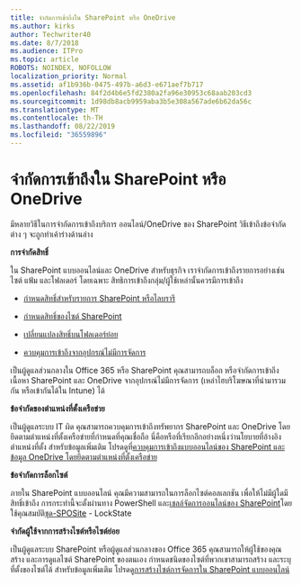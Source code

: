 ```yaml
---
title: จำกัดการเข้าถึงใน SharePoint หรือ OneDrive
ms.author: kirks
author: Techwriter40
ms.date: 8/7/2018
ms.audience: ITPro
ms.topic: article
ROBOTS: NOINDEX, NOFOLLOW
localization_priority: Normal
ms.assetid: af1b936b-0475-497b-a6d3-e671aef7b717
ms.openlocfilehash: 84f2d4b6e5fd2380a2fa96e30953c68aab203cd3
ms.sourcegitcommit: 1d98db8acb9959aba3b5e308a567ade6b62da56c
ms.translationtype: MT
ms.contentlocale: th-TH
ms.lasthandoff: 08/22/2019
ms.locfileid: "36559896"
---
```

# <a name="restrict-access-in-sharepoint-or-onedrive"></a>จำกัดการเข้าถึงใน SharePoint หรือ OneDrive

มีหลายวิธีในการจำกัดการเข้าถึงบริการ ออนไลน์/OneDrive ของ SharePoint วิธีเข้าถึงข้อจำกัดต่าง ๆ จะถูกทำเค้าร่างด้านล่าง 

**การจำกัดสิทธิ์**

ใน SharePoint แบบออนไลน์และ OneDrive สำหรับธุรกิจ เราจำกัดการเข้าถึงรายการอย่างเช่นไซต์ แฟ้ม และโฟลเดอร์ โดยเฉพาะ สิทธิการเข้าถึงกลุ่ม/ผู้ใช้เหล่านั้นควรมีการเข้าถึง

- [กำหนดสิทธิ์สำหรับรายการ SharePoint หรือไลบรารี](https://support.office.com/article/Customize-permissions-for-a-SharePoint-list-or-library-02d770f3-59eb-4910-a608-5f84cc297782)

- [กำหนดสิทธิ์ของไซต์ SharePoint](https://docs.microsoft.com/sharepoint/customize-sharepoint-site-permissions)

- [เปลี่ยนแปลงสิทธิ์บนโฟลเดอร์ย่อย](https://support.office.com/article/Change-the-permissions-on-a-subfolder-5427BD7C-F20A-4F75-8CF2-5359DD45A1A6)

- [ควบคุมการเข้าถึงจากอุปกรณ์ไม่มีการจัดการ](https://docs.microsoft.com/sharepoint/control-access-from-unmanaged-devices)

เป็นผู้ดูแลส่วนกลางใน Office 365 หรือ SharePoint คุณสามารถบล็อก หรือจำกัดการเข้าถึงเนื้อหา SharePoint และ OneDrive จากอุปกรณ์ไม่มีการจัดการ (เหล่าไฮบริโฆษณาที่นำมารวมกัน หรือเข้ากันได้ใน Intune) ได้

**ข้อจำกัดของตำแหน่งที่ตั้งเครือข่าย**

เป็นผู้ดูแลระบบ IT ผิด คุณสามารถควบคุมการเข้าถึงทรัพยากร SharePoint และ OneDrive โดยยึดตามตำแหน่งที่ตั้งเครือข่ายที่กำหนดที่คุณเชื่อถือ นี่คือหรือที่เรียกอีกอย่างหนึ่งว่านโยบายที่อ้างอิงตำแหน่งที่ตั้ง สำหรับข้อมูลเพิ่มเติม โปรดดูที่[ควบคุมการเข้าถึงแบบออนไลน์ของ SharePoint และข้อมูล OneDrive โดยยึดตามตำแหน่งที่ตั้งเครือข่าย](https://docs.microsoft.com/sharepoint/control-access-based-on-network-location)

**ข้อจำกัดการล็อกไซต์** 

ภายใน SharePoint แบบออนไลน์ คุณมีความสามารถในการล็อกไซต์คอลเลกชัน เพื่อให้ไม่มีผู้ใดมีสิทธิ์เข้าถึง การกระทำนี้จะตั้งผ่านทาง PowerShell และ[เชลล์จัดการออนไลน์ของ SharePoint](https://docs.microsoft.com/powershell/sharepoint/sharepoint-online/connect-sharepoint-online?view=sharepoint-ps)โดยใช้คุณสมบัติ[ชุด-SPOSite](https://docs.microsoft.com/powershell/module/sharepoint-online/set-sposite?view=sharepoint-ps) - LockState

**จำกัดผู้ใช้จากการสร้างไซต์หรือไซต์ย่อย**

เป็นผู้ดูแลระบบ SharePoint หรือผู้ดูแลส่วนกลางของ Office 365 คุณสามารถให้ผู้ใช้ของคุณสร้าง และการดูแลไซต์ SharePoint ของตนเอง กำหนดชนิดของไซต์ที่พวกเขาสามารถสร้าง และระบุที่ตั้งของไซต์ได้ สำหรับข้อมูลเพิ่มเติม โปรดดู[การสร้างไซต์การจัดการใน SharePoint แบบออนไลน์](https://docs.microsoft.com/sharepoint/manage-site-creation)

